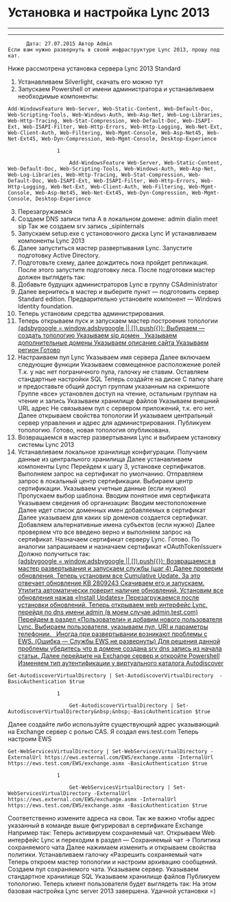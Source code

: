 #                 	Установка и настройка Lync 2013                	  
***            ***

			
            
		

    




	
    	  Дата: 27.07.2015 Автор Admin  
	Если вам нужно развернуть в своей инфраструктуре Lync 2013, прошу под кат.
Ниже рассмотрена установка сервера Lync 2013 Standard
1) Устанавливаем Silverlight, скачать его можно тут
2) Запускаем Powershell от имени администратора и устанавливаем необходимые компоненты:

		
		
			
			
			
```
Add-WindowsFeature Web-Server, Web-Static-Content, Web-Default-Doc, Web-Scripting-Tools, Web-Windows-Auth, Web-Asp-Net, Web-Log-Libraries, Web-Http-Tracing, Web-Stat-Compression, Web-Default-Doc, Web-ISAPI-Ext, Web-ISAPI-Filter, Web-Http-Errors, Web-Http-Logging, Web-Net-Ext, Web-Client-Auth, Web-Filtering, Web-Mgmt-Console, Web-Asp-Net45, Web-Net-Ext45, Web-Dyn-Compression, Web-Mgmt-Console, Desktop-Experience
```
			
				
					
				
					1
				
						Add-WindowsFeature Web-Server, Web-Static-Content, Web-Default-Doc, Web-Scripting-Tools, Web-Windows-Auth, Web-Asp-Net, Web-Log-Libraries, Web-Http-Tracing, Web-Stat-Compression, Web-Default-Doc, Web-ISAPI-Ext, Web-ISAPI-Filter, Web-Http-Errors, Web-Http-Logging, Web-Net-Ext, Web-Client-Auth, Web-Filtering, Web-Mgmt-Console, Web-Asp-Net45, Web-Net-Ext45, Web-Dyn-Compression, Web-Mgmt-Console, Desktop-Experience
					
				
			
		

3) Перезагружаемся
4) Создаем DNS записи типа A в локальном домене:
admin
dialin
meet
sip
Так же создаем srv запись _sipinternals
5) Запускаем setup.exe с установочного диска Lync
И устанавливаем компоненты Lync 2013
6) Далее запуститься мастер развертывания Lync. Запустите подготовку Active Directory.
7) Подготовьте схему, далее дождитесь пока пройдет репликация. После этого запустите подготовку леса.
После подготовки мастер должен выглядеть так:
8) Добавьте будущих администраторов Lync в группу CSAdministrator
9) Далее вернитесь в мастер и выберите пункт &#8212; подготовить сервер Standard edition. Предварительно установите компонент &#8212; Windows Identity foundation.
&nbsp;
10) Теперь установим средства администрирования.
11) Теперь открываем пуск и запускаем мастер построения топологии
<ins class="adsbygoogle"
     style="display:block"
     data-ad-client="ca-pub-1890562251101921"
     data-ad-slot="9117958896"
     data-ad-format="auto">
(adsbygoogle = window.adsbygoogle || []).push({});
Выбираем &#8212; создать топологию
Указываем sip домен
&nbsp;
Указываем дополнительные домены
Указываем описание сайта
Указываем регион
Готово
12) Настраиваем пул Lync
Указываем имя сервера
Далее включаем следующие функции
Указываем совмещенное расположение ролей
Т.к. у нас нет пограничного пула, галочку не ставим.
Оставляем стандартные настройки SQL
Теперь создайте на диске С папку share и предоставьте общий доступ группам указанным на скриншоте
Группе &#171;все&#187; установлен доступ на чтение, остальным группам на чтение и запись
Указываем хранилище файлов
Указываем внешний URL адрес
Не связываем пул с сервером приложений, т.к. его нет.
Далее открываем свойства топологии
И указываем центральный сервер управления и адрес для администрирования.
Публикуем топологию.
Готово, новая топология опубликована.
13) Возвращаемся в мастер развертывания Lync и выбираем установку системы Lync 2013
14) Устанавливаем локальное хранилище конфигурации.
Получаем данные из центрального хранилища
Далее устанавливаем компоненты Lync
Перейдем к шагу 3, установке сертификатов.
Выполняем запрос на сертификат по умолчанию.
Отправляем запрос в локальный центр сертификации.
Выбираем центр сертификации.
Указываем учетные данные (если нужно)
Пропускаем выбор шаблона.
Вводим понятное имя сертификата
Указываем сведения об организации:
Вводим местоположение
Далее идет список доменных имен добавляемых в сертификат
Далее указываем для каких sip доменов создается сертификат.
Добавляем альтернативные имена субъектов (если нужно)
Далее проверяем что все введено верно и выполняем запрос на  сертификат.
Назначаем сертификат серверу Lync.
Готово.
По аналогии запрашиваем и назначаем сертификат &#171;OAuthTokenIssuer&#187;
Должно получиться так:
<ins class="adsbygoogle"
     style="display:block"
     data-ad-client="ca-pub-1890562251101921"
     data-ad-slot="9117958896"
     data-ad-format="auto">
(adsbygoogle = window.adsbygoogle || []).push({});
Возвращаемся в мастер развертывания и запускаем службы (шаг 4)
Далее проверим обновления.
Теперь установим все Cumulative Update.
За это отвечает обновление KB 2809243
Скачиваем его и запускаем.
Утилита автоматически поверит наличие обновлений.
Установим все обновления нажав &#171;Install Updates&#187;
Перезагружаемся после установки обновлений.
Теперь открываем web интерфейс Lync, перейдя по dns имени admin (в моем случае admin.test.com)
Перейдем в раздел &#171;Пользователи&#187; и добавим нового пользователя Lync.
Выбираем пользователя, указываем пул, URI и параметры телефонии.
&nbsp;
Иногда при развертывании возникают проблемы с EWS. (Ошибка &#8212; Службы EWS не развернуты)
Для решения данной проблемы убедитесь что в домене создана srv dns запись из начала статьи.
Далее перейдите на Exchange сервер и откройте Powershell
Изменяем тип аутентификации у виртуального каталога Autodiscover

		
		
			
			
			
```
Get-AutodiscoverVirtualDirectory | Set-AutodiscoverVirtualDirectory  -BasicAuthentication $true
```
			
				
					
				
					1
				
						Get-AutodiscoverVirtualDirectory | Set-AutodiscoverVirtualDirectory&nbsp;&nbsp;-BasicAuthentication $true
					
				
			
		

Далее создайте либо используйте существующий адрес указывающий на Exchange сервер с ролью CAS.
Я создал ews.test.com
Теперь настроим EWS

		
		
			
			
			
```
Get-WebServicesVirtualDirectory | Set-WebServicesVirtualDirectory -ExternalUrl https://ews.external.com/EWS/exchange.asmx -InternalUrl https://ews.test.com/EWS/exchange.asmx -BasicAuthentication $true
```
			
				
					
				
					1
				
						Get-WebServicesVirtualDirectory | Set-WebServicesVirtualDirectory -ExternalUrl https://ews.external.com/EWS/exchange.asmx -InternalUrl https://ews.test.com/EWS/exchange.asmx -BasicAuthentication $true
					
				
			
		

Соответственно измените адреса на свои.
Так же важно чтобы адрес указанный в команде выше фигурировал в сертификате Exchange
Например так:
Теперь активируем сохраняемый чат.
Открываем Web интерфейс Lync и переходим в раздел &#8212; Сохраняемый чат -&gt; Политика сохраняемого чата
Далее нажимаем изменить и открываем свойства политики.
Устанавливаем галочку &#171;Разрешить сохраняемый чат&#187;
Теперь откроем мастер топологии и настроим архивацию сообщений.
Создаем пул сохраняемого чата.
Указываем сервер.
Указываем стандартное хранилище SQL
Указываем хранилище файлов
Публикуем топологию.
Теперь клиент пользователя будет выглядеть так:
На этом базовая настройка Lync server 2013 завершена.
Удачной установки =)
&nbsp;
